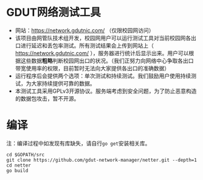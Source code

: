 # GDUT网络测试工具

- 网站：https://network.gdutnic.com/ （仅限校园网访问）  
- 该项目由网管队技术组开发，校园网用户可以运行测试工具对当前校园网各出口进行延迟和丢包率测试。所有测试结果会上传到网站上（ https://network.gdutnic.com/ ），服务器进行统计后显示出来。用户可以根据这些数据**粗略**判断校园网出口的状况。（我们正努力向网络中心争取各出口带宽使用率的权限，目前暂时无法向大家提供各出口的准确数据）  
- 运行程序后会提供两个选项：单次测试和持续测试。我们鼓励用户使用持续测试，为大家持续提供可靠的数据。  
- 本测试工具采用GPLv3开源协议。服务端考虑到安全问题，为了防止恶意构造的数据包攻击，暂不开源。  

# 编译

注：编译过程中如发现有库缺失，请自行`go get`安装相关库。

```shell
cd $GOPATH/src
git clone https://github.com/gdut-network-manager/netter.git --depth=1
cd netter
go build
```
